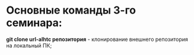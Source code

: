 # Основные команды 3-го семинара:

**git clone url-alhtc репозитория** - клонирование внешнего репозитория на локальный ПК;